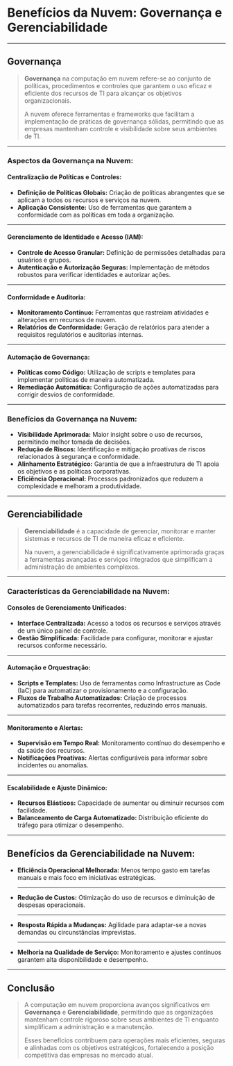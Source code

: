 # Benefícios da Nuvem: Governança e Gerenciabilidade

---

## **Governança**

> **Governança** na computação em nuvem refere-se ao conjunto de políticas, procedimentos e controles que garantem o uso eficaz e eficiente dos recursos de TI para alcançar os objetivos organizacionais. 
> 
> A nuvem oferece ferramentas e frameworks que facilitam a implementação de práticas de governança sólidas, permitindo que as empresas mantenham controle e visibilidade sobre seus ambientes de TI.

---
### Aspectos da Governança na Nuvem:

#### Centralização de Políticas e Controles:
  
  - **Definição de Políticas Globais:** Criação de políticas abrangentes que se aplicam a todos os recursos e serviços na nuvem.
  - **Aplicação Consistente:** Uso de ferramentas que garantem a conformidade com as políticas em toda a organização.

---

#### Gerenciamento de Identidade e Acesso (IAM):

  - **Controle de Acesso Granular:** Definição de permissões detalhadas para usuários e grupos.
  - **Autenticação e Autorização Seguras:** Implementação de métodos robustos para verificar identidades e autorizar ações.

---

#### Conformidade e Auditoria:
  
  - **Monitoramento Contínuo:** Ferramentas que rastreiam atividades e alterações em recursos de nuvem.
  - **Relatórios de Conformidade:** Geração de relatórios para atender a requisitos regulatórios e auditorias internas.

---

#### Automação de Governança:

  - **Políticas como Código:** Utilização de scripts e templates para implementar políticas de maneira automatizada.
  - **Remediação Automática:** Configuração de ações automatizadas para corrigir desvios de conformidade.

---

### Benefícios da Governança na Nuvem:

- **Visibilidade Aprimorada:** Maior insight sobre o uso de recursos, permitindo melhor tomada de decisões.
- **Redução de Riscos:** Identificação e mitigação proativas de riscos relacionados à segurança e conformidade.
- **Alinhamento Estratégico:** Garantia de que a infraestrutura de TI apoia os objetivos e as políticas corporativas.
- **Eficiência Operacional:** Processos padronizados que reduzem a complexidade e melhoram a produtividade.

---

## **Gerenciabilidade**

> **Gerenciabilidade** é a capacidade de gerenciar, monitorar e manter sistemas e recursos de TI de maneira eficaz e eficiente. 
> 
> Na nuvem, a gerenciabilidade é significativamente aprimorada graças a ferramentas avançadas e serviços integrados que simplificam a administração de ambientes complexos.

---

### Características da Gerenciabilidade na Nuvem:

#### Consoles de Gerenciamento Unificados:

  - **Interface Centralizada:** Acesso a todos os recursos e serviços através de um único painel de controle.
  - **Gestão Simplificada:** Facilidade para configurar, monitorar e ajustar recursos conforme necessário.

---

#### Automação e Orquestração:

  - **Scripts e Templates:** Uso de ferramentas como Infrastructure as Code (IaC) para automatizar o provisionamento e a configuração.
  - **Fluxos de Trabalho Automatizados:** Criação de processos automatizados para tarefas recorrentes, reduzindo erros manuais.

---

#### Monitoramento e Alertas:

  - **Supervisão em Tempo Real:** Monitoramento contínuo do desempenho e da saúde dos recursos.
  - **Notificações Proativas:** Alertas configuráveis para informar sobre incidentes ou anomalias.

---

#### Escalabilidade e Ajuste Dinâmico:

  - **Recursos Elásticos:** Capacidade de aumentar ou diminuir recursos com facilidade.
  - **Balanceamento de Carga Automatizado:** Distribuição eficiente do tráfego para otimizar o desempenho.

---

## Benefícios da Gerenciabilidade na Nuvem:

- **Eficiência Operacional Melhorada:** Menos tempo gasto em tarefas manuais e mais foco em iniciativas estratégicas.
  
  ---
  
- **Redução de Custos:** Otimização do uso de recursos e diminuição de despesas operacionais.
  
  ---
  
- **Resposta Rápida a Mudanças:** Agilidade para adaptar-se a novas demandas ou circunstâncias imprevistas.
  
  ---
  
- **Melhoria na Qualidade de Serviço:** Monitoramento e ajustes contínuos garantem alta disponibilidade e desempenho.

---

## Conclusão

> A computação em nuvem proporciona avanços significativos em **Governança** e **Gerenciabilidade**, permitindo que as organizações mantenham controle rigoroso sobre seus ambientes de TI enquanto simplificam a administração e a manutenção. 
> 
> Esses benefícios contribuem para operações mais eficientes, seguras e alinhadas com os objetivos estratégicos, fortalecendo a posição competitiva das empresas no mercado atual.